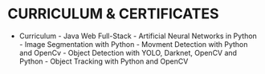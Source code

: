 # CURRICULUM & CERTIFICATES

- Curriculum
<i class="devicon-java-plain"></i>  - Java Web Full-Stack
<i class="devicon-tensorflow-original"></i>  - Artificial Neural Networks in Python
<i class="devicon-python-plain"></i>  - Image Segmentation with Python
<i class="devicon-python-plain"></i>  - Movment Detection with Python and OpenCv
<i class="devicon-python-plain"></i>  - Object Detection with YOLO, Darknet, OpenCV and Python
<i class="devicon-python-plain"></i>  - Object Tracking with Python and OpenCV
